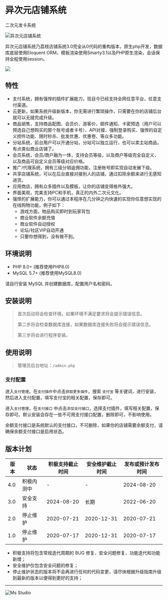# 异次元店铺系统

二次元发卡系统

![异次元店铺系统](https://file.lifebus.top/imgs/acg_faka_cover.png)

异次元店铺系统乃荔枝店铺系统3.0完全从0代码的重构版本，原生php开发，数据库底层使用Eloquent
ORM，模板渲染使用Smarty3.1以及PHP原生渲染，会话保持全程使用session。

![](https://img.shields.io/badge/%E6%96%B0%E7%96%86%E8%90%8C%E6%A3%AE%E8%BD%AF%E4%BB%B6%E5%BC%80%E5%8F%91%E5%B7%A5%E4%BD%9C%E5%AE%A4-%E6%8F%90%E4%BE%9B%E6%8A%80%E6%9C%AF%E6%94%AF%E6%8C%81-blue)

## 特性

+ 支付系统，拥有强悍的插件扩展能力，现目今已经支持全网任意平台，任意支付渠道。
+ 云更新，如果系统升级新版本，你无需进行繁琐操作，只需要在你的店铺后台就可以无缝完成升级。
+ 商品销售，支持商品配图、会员价、游客价、邮件通知、卡密预选（用户可以预选自己想购买的那个账号或者卡号）、API对接、强制登录购买、强悍的自定义控件功能、限时秒杀、批发优惠、优惠卷、等众多功能。
+ 分站系统，前台用户可以开通分站，分站可以独立运行，也可以卖主站商品，有点类似商业店铺了。
+ 会员系统，会员/商户融为一体，支持会员等级，以及商户等级完全自定义，以及商品可自定义会员等级对应价格。
+ 推广/代理系统，拥有三级分销返佣功能，注册账号即实现自动发展下级。
+ 共享店铺系统，可以在后台直接对接别人的店铺，通过扣除余额来进行无感知进货。
+ 应用商店，拥有众多插件以及模板，让你的店铺变得格外强大。
+ 界面美观，完美支持PC和手机，真正的内外二次元文化。
+ 强悍的扩展能力，你可以通过本程序在几分钟之内快速的实现你任意想实现的在线购物功能，例子如下：
    + 游戏方面，物品购买即时到玩家背包
    + 商业软件余额充值
    + 商业软件自动授权
    + 论坛/社区VIP自动开通
    + 只要你想得到，没有做不到。

## 环境说明

+ PHP 8.0+ (推荐使用PHP8.0)
+ MySQL 5.7+ (推荐使用MySQL8.0)

请自行安装 MySQL 并创建数据库，配置用户名和密码。

## 安装说明

> 首次启动将会检查环境，如果环境不满足要求将会提示错误信息。
>
> 第二步将会检查数据库连接，如果数据库连接失败将会提示错误信息。
>
> 第三步将会进行程序安装。

## 使用说明

> 管理员后台地址：`/admin.php`

### 支付配置

进入`支付管理`，在`支付插件`中点击`获取更多插件`，搜索 `支付宝` 等关键词，进行安装，然后进入支付配置，填写支付宝的相关配置，保存即可。

进入`支付管理`，在`支付接口` 中点击`添加支付接口`，选择支付插件，填写相关配置，保存即可。默认安装会存在一些不可用支付接口配置，删除即可，不影响使用。

余额支付接口是系统默认的支付接口，不可删除，如果你的店铺需要余额支付，请确保余额支付接口是启用状态。

## 版本计划

| 版本  | 状态    | 积极支持截止时间   | 安全维护截止时间   | 发布或预计发布时间  |
|-----|-------|------------|------------|------------|
| 4.0 | 积极内测中 | -          | -          | 2024-08-20 |
| 3.0 | 安全支持  | 2024-08-20 | 长期         | 2022-06-20 |
| 2.0 | 停止维护  | 2020-07-21 | 2020-12-31 | 2020-07-21 |
| 1.0 | 停止维护  | 2020-07-17 | 2020-12-31 | 2020-07-17 |

- 积极支持将包含常规迭代周期的 BUG 修复、安全问题修复、功能迭代和功能新增；
- 安全维护仅包含安全问题的修复；
- 停止维护状态的版本将不会再进行任何的代码变更，请尽快根据升级指南升级到最新的版本以便得到更好的支持；

---

![Ms Studio](https://file.lifebus.top/imgs/ms_blank_001.png)

